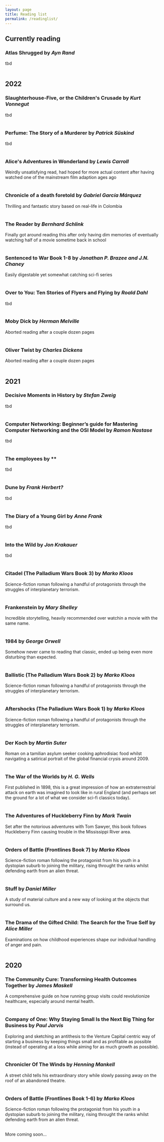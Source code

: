 ```yaml
---
layout: page
title: Reading list
permalink: /readinglist/
---
```


## Currently reading
### **Atlas Shrugged** by *Ayn Rand*
tbd
<br/>
<br/>

## 2022

### **Slaughterhouse-Five, or the Children's Crusade** by *Kurt Vonnegut*
tbd
<br/>
<br/>

### **Perfume: The Story of a Murderer** by *Patrick Süskind*
tbd
<br/>
<br/>

### **Alice's Adventures in Wonderland** by *Lewis Carroll*
Weirdly unsatisfying read, had hoped for more actual content after having watched one of the mainstream film adaption ages ago
<br/>
<br/>

### **Chronicle of a death foretold** by *Gabriel García Márquez*
Thrilling and fantastic story based on real-life in Colombia
<br/>
<br/>

### **The Reader** by *Bernhard Schlink*
Finally got around reading this after only having dim memories of eventually watching half of a movie sometime back in school
<br/>
<br/>

### **Sentenced to War Book 1-8** by *Jonathan P. Brazee and J.N. Chaney*
Easily digestable yet somewhat catching sci-fi series
<br/>
<br/>

### **Over to You: Ten Stories of Flyers and Flying** by *Roald Dahl*
tbd
<br/>
<br/>

### **Moby Dick** by *Herman Melville*
Aborted reading after a couple dozen pages
<br/>
<br/>

### **Oliver Twist** by *Charles Dickens*
Aborted reading after a couple dozen pages
<br/>
<br/>

## 2021

### **Decisive Moments in History** by *Stefan Zweig* 
tbd
<br/>
<br/>

### **Computer Networking: Beginner’s guide for Mastering Computer Networking and the OSI Model** by *Ramon Nastase* 
tbd
<br/>
<br/>

### **The employees** by **
tbd
<br/>
<br/>

### **Dune** by *Frank Herbert?*
tbd
<br/>
<br/>

### **The Diary of a Young Girl** by *Anne Frank* 
tbd
<br/>
<br/>

### **Into the Wild** by *Jon Krakauer*
tbd
<br/>
<br/>

### **Citadel (The Palladium Wars Book 3)** by *Marko Kloos*
Science-fiction roman following a handful of  protagonists through the struggles of interplanetary terrorism.
<br/>
<br/>

### **Frankenstein** by *Mary Shelley*
Incredible storytelling, heavily recommended over watchin a movie with the same name.
<br/>
<br/>

### **1984** by *George Orwell*
Somehow never came to reading that classic, ended up being even more disturbing than expected.
<br/>
<br/>

### **Ballistic (The Palladium Wars Book 2)** by *Marko Kloos*
Science-fiction roman following a handful of  protagonists through the struggles of interplanetary terrorism.
<br/>
<br/>

### **Aftershocks (The Palladium Wars Book 1)** by *Marko Kloos*
Science-fiction roman following a handful of  protagonists through the struggles of interplanetary terrorism.
<br/>
<br/>

### **Der Koch** by *Martin Suter*
Roman on a tamilian asylum seeker cooking aphrodisiac food whilst navigating a satirical portrait of the global financial crysis around 2009.
<br/>
<br/>

### **The War of the Worlds** by *H. G. Wells*
First published in 1898, this is a great impression of how an extraterrestrial attack on earth was imagined to look like in rural England (and perhaps set the ground for a lot of what we consider sci-fi classics today).
<br/>
<br/>

### **The Adventures of Huckleberry Finn** by *Mark Twain*
Set after the notorious adventures with Tom Sawyer, this book follows Huckleberry Finn causing trouble in the Mississippi River area.
<br/>
<br/>

### **Orders of Battle (Frontlines Book 7)** by *Marko Kloos*
Science-fiction roman following the protagonist from his youth in a dystopian suburb to joining the military, rising throught the ranks whilst defending earth from an alien threat.
<br/>
<br/>

### **Stuff** by *Daniel Miller*
A study of material culture and a new way of looking at the objects that surround us.
<br/>
<br/>

### **The Drama of the Gifted Child: The Search for the True Self** by *Alice Miller*
Examinations on how childhood experiences shape our individual handling of anger and pain.
<br/>
<br/>

## 2020

### **The Community Cure: Transforming Health Outcomes Together** by *James Maskell*
A comprehensive guide on how running group visits could revolutionize healthcare, especially around mental health.
<br/>
<br/>

### **Company of One: Why Staying Small Is the Next Big Thing for Business** by *Paul Jarvis*
Exploring and sketching an antithesis to the Venture Capital centric way of starting a business by keeping things small and as profitable as possible (instead of operating at a loss while aiming for as much growth as possible).
<br/>
<br/>

### **Chronicler Of The Winds** by *Henning Mankell*
A street child tells his extraordinary story while slowly passing away on the roof of an abandoned theatre.
<br/>
<br/>

### **Orders of Battle (Frontlines Book 1-6)** by *Marko Kloos*
Science-fiction roman following the protagonist from his youth in a dystopian suburb to joining the military, rising throught the ranks whilst defending earth from an alien threat.
<br/>
<br/>

More coming soon...
